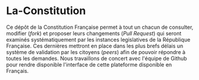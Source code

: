 La-Constitution
===============

Ce dépôt de la Constitution Française permet à tout un chacun de consulter, modifier (_fork_) et proposer leurs changements (_Pull Request_) qui seront examinés systématiquement par les instances legislatives de la République Française. Ces dernières mettront en place dans les plus brefs délais un système de validation par les citoyens (_peers_) afin de pouvoir répondre à toutes les demandes. Nous travaillons de concert avec l'équipe de Github pour rendre disponible l'interface de cette plateforme disponible en Français.